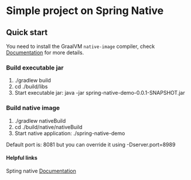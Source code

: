 # Simple project on Spring Native

## Quick start

You need to install the GraalVM `native-image` compiler, check [Documentation](https://www.graalvm.org/docs/getting-started/) for more details.

### Build executable jar
1. ./gradlew build 
2. cd ./build/libs
3. Start executable jar: java -jar spring-native-demo-0.0.1-SNAPSHOT.jar




### Build native image
1. ./gradlew nativeBuild 
2. cd ./build/native/nativeBuild
3. Start native application: ./spring-native-demo


Default port is: 8081 but you can override it using -Dserver.port=8989


#### Helpful links

Spting native [Documentation](https://docs.spring.io/spring-native/docs/current/reference/htmlsingle)
